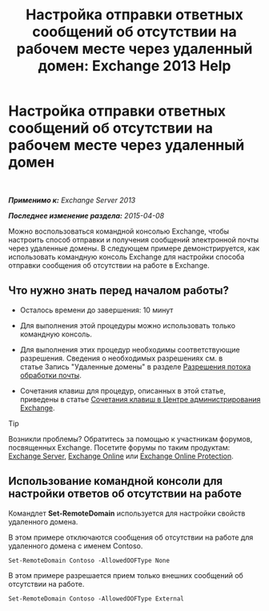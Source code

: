﻿---
title: 'Настройка отправки ответных сообщений об отсутствии на рабочем месте через удаленный домен: Exchange 2013 Help'
TOCTitle: Настройка отправки ответных сообщений об отсутствии на рабочем месте через удаленный домен
ms:assetid: 0c1e56be-7a29-4294-9762-600f9f788741
ms:mtpsurl: https://technet.microsoft.com/ru-ru/library/JJ657713(v=EXCHG.150)
ms:contentKeyID: 50487463
ms.date: 05/22/2018
mtps_version: v=EXCHG.150
ms.translationtype: MT
---

# Настройка отправки ответных сообщений об отсутствии на рабочем месте через удаленный домен

 

_**Применимо к:** Exchange Server 2013_

_**Последнее изменение раздела:** 2015-04-08_

Можно воспользоваться командной консолью Exchange, чтобы настроить способ отправки и получения сообщений электронной почты через удаленные домены. В следующем примере демонстрируется, как использовать командную консоль Exchange для настройки способа отправки сообщения об отсутствии на работе в Exchange.

## Что нужно знать перед началом работы?

  - Осталось времени до завершения: 10 минут

  - Для выполнения этой процедуры можно использовать только командную консоль.

  - Для выполнения этих процедур необходимы соответствующие разрешения. Сведения о необходимых разрешениях см. в статье Запись "Удаленные домены" в разделе [Разрешения потока обработки почты](mail-flow-permissions-exchange-2013-help.md).

  - Сочетания клавиш для процедур, описанных в этой статье, приведены в статье [Сочетания клавиш в Центре администрирования Exchange](keyboard-shortcuts-in-the-exchange-admin-center-exchange-online-protection-help.md).

> [!TIP]  
> Возникли проблемы? Обратитесь за помощью к участникам форумов, посвященных Exchange. Посетите форумы по таким продуктам: <a href="https://go.microsoft.com/fwlink/p/?linkid=60612">Exchange Server</a>, <a href="https://go.microsoft.com/fwlink/p/?linkid=267542">Exchange Online</a> или <a href="https://go.microsoft.com/fwlink/p/?linkid=285351">Exchange Online Protection</a>.


## Использование командной консоли для настройки ответов об отсутствии на работе

Командлет **Set-RemoteDomain** используется для настройки свойств удаленного домена.

В этом примере отключаются сообщения об отсутствии на работе для удаленного домена с именем Contoso.

    Set-RemoteDomain Contoso -AllowedOOFType None

В этом примере разрешается прием только внешних сообщений об отсутствии на работе.

    Set-RemoteDomain Contoso -AllowedOOFType External

